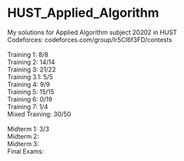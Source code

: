 # HUST_Applied_Algorithm

My solutions for Applied Algorithm subject 20202 in HUST </br>
Codeforces: codeforces.com/group/Ir5CI6f3FD/contests </br></br>
Training 1: 8/8 </br>
Training 2: 14/14 </br>
Training 3: 21/22</br>
Training 3.1: 5/5 </br>
Training 4: 9/9 </br>
Training 5: 15/15 </br>
Training 6: 0/19 </br>
Training 7: 1/4 </br>
Mixed Training: 30/50 </br>
</br>
Midterm 1: 3/3 </br>
Midterm 2: </br>
Midterm 3: </br>
Final Exams: </br>
